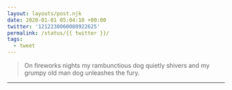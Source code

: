 ```yaml
---
layout: layouts/post.njk
date: 2020-01-01 05:04:10 +00:00
twitter: '1212238060080922625'
permalink: /status/{{ twitter }}/
tags: 
  - tweet
---
```


> On fireworks nights my rambunctious dog quietly shivers and my grumpy old man dog unleashes the fury.

---
